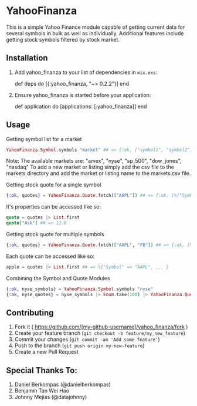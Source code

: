 # YahooFinanza
This is a simple Yahoo Finance module capable of getting current data for several symbols in bulk as well as individually. Additional features include getting stock symbols filtered by stock market.

## Installation

  1. Add yahoo_finanza to your list of dependencies in `mix.exs`:

        def deps do
          [{:yahoo_finanza, "~> 0.2.2"}]
        end

  2. Ensure yahoo_finanza is started before your application:

        def application do
          [applications: [:yahoo_finanza]]
        end

## Usage

Getting symbol list for a market

```elixir
YahooFinanza.Symbol.symbols "market" ## => {:ok, ["symbol1", "symbol2", ..., "symboln"]}
```

Note: The available markets are: "amex", "nyse", "sp_500", "dow_jones", "nasdaq"
To add a new market or listing simply add the csv file to the markets directory
and add the market or listing name to the markets.csv file.

Getting stock quote for a single symbol

```elixir
{:ok, quotes} = YahooFinanza.Quote.fetch(["AAPL"]) ## => {:ok, [%{"Symbol" => "AAPL", ... }]}
```

It's properties can be accessed like so:

```elixir
quote = quotes |> List.first
quote["Ask"] ## => 12.0
```

Getting stock quote for multiple symbols

```elixir
{:ok, quotes} = YahooFinanza.Quote.fetch(["AAPL", "FB"]) ## => {:ok, [%{"Symbol" => "AAPL", ... }, %{"Symbol" => "FB", ... }]}
```

Each quote can be accessed like so:

```elixir
apple = quotes |> List.first ## => %{"Symbol" => "AAPL", ... }
```

Combining the Symbol and Quote Modules

```elixir
{:ok, nyse_symbols} = YahooFinanza.Symbol.symbols "nyse"
{:ok, nyse_quotes} = nyse_symbols |> Enum.take(100) |> YahooFinanza.Quote.fetch
```

## Contributing

1. Fork it ( https://github.com/[my-github-username]/yahoo_finanza/fork )
2. Create your feature branch (`git checkout -b feature/my_new_feature`)
3. Commit your changes (`git commit -am 'Add some feature'`)
4. Push to the branch (`git push origin my-new-feature`)
5. Create a new Pull Request

## Special Thanks To:

1. Daniel Berkompas (@danielberkompas)
2. Benjamin Tan Wei Hao
2. Johnny Mejias (@datajohnny)
